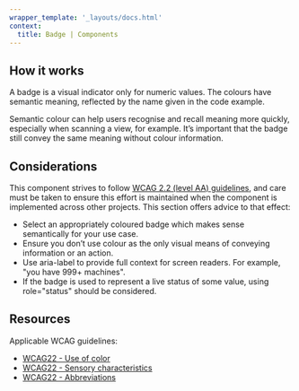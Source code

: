 ```yaml
---
wrapper_template: '_layouts/docs.html'
context:
  title: Badge | Components
---
```


## How it works

A badge is a visual indicator only for numeric values. The colours have semantic meaning, reflected by the name given in the code example.

Semantic colour can help users recognise and recall meaning more quickly, especially when scanning a view, for example. It’s important that the badge still convey the same meaning without colour information.

## Considerations

This component strives to follow [WCAG 2.2 (level AA) guidelines](https://www.w3.org/TR/WCAG22/), and care must be taken to ensure this effort is maintained when the component is implemented across other projects. This section offers advice to that effect:

- Select an appropriately coloured badge which makes sense semantically for your use case.
- Ensure you don’t use colour as the only visual means of conveying information or an action.
- Use aria-label to provide full context for screen readers. For example, "you have 999+ machines".
- If the badge is used to represent a live status of some value, using role="status" should be considered.

## Resources

Applicable WCAG guidelines:

- [WCAG22 - Use of color](https://www.w3.org/TR/WCAG22/#use-of-color)
- [WCAG22 - Sensory characteristics](https://www.w3.org/TR/WCAG22/#sensory-characteristics)
- [WCAG22 - Abbreviations](https://www.w3.org/TR/WCAG22/#abbreviations)
